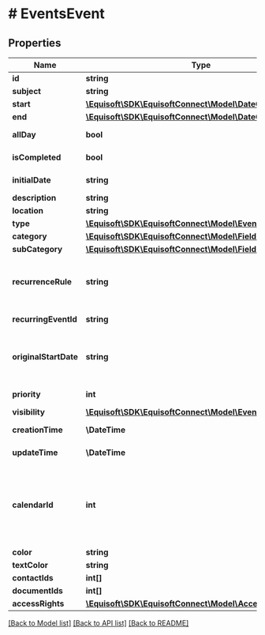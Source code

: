 # # EventsEvent

## Properties

Name | Type | Description | Notes
------------ | ------------- | ------------- | -------------
**id** | **string** | Unique numerical identifier. |
**subject** | **string** | Subject/Title of the Event. |
**start** | [**\Equisoft\SDK\EquisoftConnect\Model\DateOrDateTime**](DateOrDateTime.md) |  |
**end** | [**\Equisoft\SDK\EquisoftConnect\Model\DateOrDateTime**](DateOrDateTime.md) |  |
**allDay** | **bool** | Indicate if the event is an all-day event or a timed event. |
**isCompleted** | **bool** | Is the event part of a completed/done calendar. |
**initialDate** | **string** | Date the Event was initially scheduled. As defined by full-date - RFC3339. | [optional]
**description** | **string** | Public description of the Event. | [optional]
**location** | **string** | Location of the event in free-text form. | [optional]
**type** | [**\Equisoft\SDK\EquisoftConnect\Model\EventsEventType**](EventsEventType.md) |  |
**category** | [**\Equisoft\SDK\EquisoftConnect\Model\FieldValue**](FieldValue.md) |  | [optional]
**subCategory** | [**\Equisoft\SDK\EquisoftConnect\Model\FieldValue**](FieldValue.md) |  | [optional]
**recurrenceRule** | **string** | The recurrence rule for this event. The recurrence is a string conform to RFC 5545 (see RRULE http://tools.ietf.org/html/rfc5545#section-3.8.5.3). | [optional]
**recurringEventId** | **string** | For an instance of recurring event, ID of the master event. | [optional]
**originalStartDate** | **string** | For an instance of recurring event, original start date of the event according to the recurrence rule. This uniquely identify the occurrence and can be different from start date. | [optional]
**priority** | **int** | Importance/Priority of an event or task. 5 is the most important. |
**visibility** | [**\Equisoft\SDK\EquisoftConnect\Model\EventsVisibilityType**](EventsVisibilityType.md) |  |
**creationTime** | **\DateTime** | Creation time. As defined by date-time - RFC3339. | [optional]
**updateTime** | **\DateTime** | Date time of last modification. As defined by date-time - RFC3339. | [optional]
**calendarId** | **int** | ID of the calendar owning this Event. If owned by many users, calendarId will be: - The primary (or completed depending on state) calendar ID of the connected user if the user is one of the owners. - Any primary (or completed depending on state) completed calendar ID of one of the owners. |
**color** | **string** | Hex color of this event background | [optional]
**textColor** | **string** | Hex text color of this event | [optional]
**contactIds** | **int[]** | IDs of the contacts linked to this Event. | [optional]
**documentIds** | **int[]** | IDs of the documents linked to this Event. | [optional]
**accessRights** | [**\Equisoft\SDK\EquisoftConnect\Model\AccessRights**](AccessRights.md) |  |

[[Back to Model list]](../../README.md#models) [[Back to API list]](../../README.md#endpoints) [[Back to README]](../../README.md)
